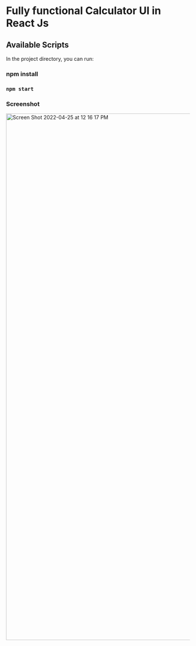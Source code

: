 # Fully functional Calculator UI in React Js


## Available Scripts

In the project directory, you can run:

### npm install
### `npm start`


### Screenshot

<img width="1440" alt="Screen Shot 2022-04-25 at 12 16 17 PM" src="https://user-images.githubusercontent.com/64188827/165033137-129069f6-2573-4387-bce3-47139ad18854.png">

